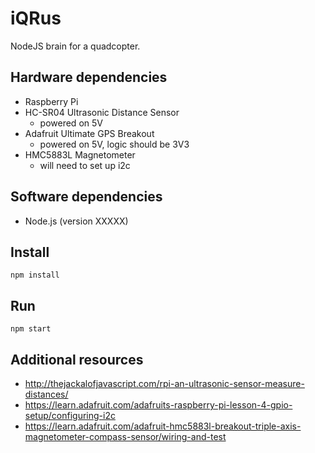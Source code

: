 iQRus
=====

NodeJS brain for a quadcopter.

Hardware dependencies
---------------------

- Raspberry Pi
- HC-SR04 Ultrasonic Distance Sensor
    - powered on 5V
- Adafruit Ultimate GPS Breakout
    - powered on 5V, logic should be 3V3
- HMC5883L Magnetometer
    - will need to set up i2c

Software dependencies
---------------------

- Node.js (version XXXXX)

Install
-------

    npm install

Run
---

    npm start

Additional resources
--------------------

- http://thejackalofjavascript.com/rpi-an-ultrasonic-sensor-measure-distances/
- https://learn.adafruit.com/adafruits-raspberry-pi-lesson-4-gpio-setup/configuring-i2c
- https://learn.adafruit.com/adafruit-hmc5883l-breakout-triple-axis-magnetometer-compass-sensor/wiring-and-test